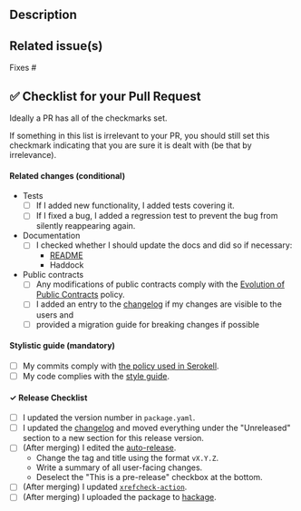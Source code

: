 ## Description

<!--
Describes the nature of your changes. If they are substantial, you should
further subdivide this into a section describing the problem you are solving and
another describing your solution.
-->

## Related issue(s)

<!--
- Short description of how the PR relates to the issue, including an issue link.
For example
- Fixed #1 by adding lenses to exported items

Write 'None' if there are no related issues (which is discouraged).
-->

Fixes #

## :white_check_mark: Checklist for your Pull Request

Ideally a PR has all of the checkmarks set.

If something in this list is irrelevant to your PR, you should still set this
checkmark indicating that you are sure it is dealt with (be that by irrelevance).

#### Related changes (conditional)

- Tests
  - [ ] If I added new functionality, I added tests covering it.
  - [ ] If I fixed a bug, I added a regression test to prevent the bug from
        silently reappearing again.

- Documentation
  - [ ] I checked whether I should update the docs and did so if necessary:
    - [README](https://github.com/serokell/xrefcheck/tree/master/README.md)
    - Haddock

- Public contracts
  - [ ] Any modifications of public contracts comply with the [Evolution
  of Public Contracts](https://www.notion.so/serokell/Evolution-of-Public-Contracts-2a3bf7971abe4806a24f63c84e7076c5) policy.
  - [ ] I added an entry to the [changelog](https://github.com/serokell/xrefcheck/tree/master/CHANGES.md) if my changes are visible to the users
        and
  - [ ] provided a migration guide for breaking changes if possible

#### Stylistic guide (mandatory)

- [ ] My commits comply with [the policy used in Serokell](https://www.notion.so/serokell/Where-and-how-to-commit-your-work-58f8973a4b3142c8abbd2e6fd5b3a08e).
- [ ] My code complies with the [style guide](https://github.com/serokell/style/blob/master/haskell.md).

#### ✓ Release Checklist

- [ ] I updated the version number in `package.yaml`.
- [ ] I updated the [changelog](https://github.com/serokell/xrefcheck/tree/master/CHANGES.md) and moved everything
      under the "Unreleased" section to a new section for this release version.
- [ ] (After merging) I edited the [auto-release](https://github.com/serokell/xrefcheck/releases/tag/auto-release).
    * Change the tag and title using the format `vX.Y.Z`.
    * Write a summary of all user-facing changes.
    * Deselect the "This is a pre-release" checkbox at the bottom.
- [ ] (After merging) I updated [`xrefcheck-action`](https://github.com/serokell/xrefcheck-action#updating-supported-versions).
- [ ] (After merging) I uploaded the package to [hackage](https://hackage.haskell.org/package/xrefcheck).
